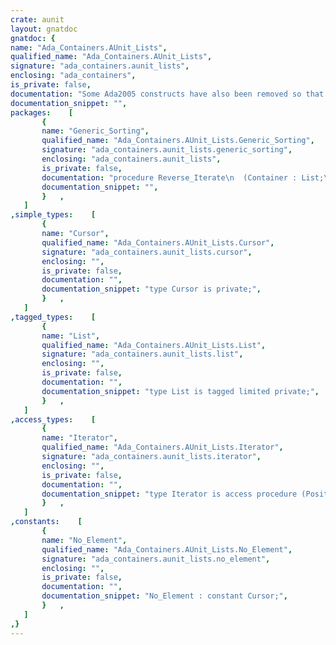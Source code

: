 ```yaml
---
crate: aunit
layout: gnatdoc
gnatdoc: {
name: "Ada_Containers.AUnit_Lists",
qualified_name: "Ada_Containers.AUnit_Lists",
signature: "ada_containers.aunit_lists",
enclosing: "ada_containers",
is_private: false,
documentation: "Some Ada2005 constructs have also been removed so that user tests can be\ncompiled in Ada95.\n\n@formal Element_Type\n@formal \"=\"",
documentation_snippet: "",
packages:    [
       {
       name: "Generic_Sorting",
       qualified_name: "Ada_Containers.AUnit_Lists.Generic_Sorting",
       signature: "ada_containers.aunit_lists.generic_sorting",
       enclosing: "ada_containers.aunit_lists",
       is_private: false,
       documentation: "procedure Reverse_Iterate\n  (Container : List;\n   Process   : not null access procedure (Position : Cursor));\n\n@formal \"<\"",
       documentation_snippet: "",
       }   ,
   ]
,simple_types:    [
       {
       name: "Cursor",
       qualified_name: "Ada_Containers.AUnit_Lists.Cursor",
       signature: "ada_containers.aunit_lists.cursor",
       enclosing: "",
       is_private: false,
       documentation: "",
       documentation_snippet: "type Cursor is private;",
       }   ,
   ]
,tagged_types:    [
       {
       name: "List",
       qualified_name: "Ada_Containers.AUnit_Lists.List",
       signature: "ada_containers.aunit_lists.list",
       enclosing: "",
       is_private: false,
       documentation: "",
       documentation_snippet: "type List is tagged limited private;",
       }   ,
   ]
,access_types:    [
       {
       name: "Iterator",
       qualified_name: "Ada_Containers.AUnit_Lists.Iterator",
       signature: "ada_containers.aunit_lists.iterator",
       enclosing: "",
       is_private: false,
       documentation: "",
       documentation_snippet: "type Iterator is access procedure (Position : Cursor);",
       }   ,
   ]
,constants:    [
       {
       name: "No_Element",
       qualified_name: "Ada_Containers.AUnit_Lists.No_Element",
       signature: "ada_containers.aunit_lists.no_element",
       enclosing: "",
       is_private: false,
       documentation: "",
       documentation_snippet: "No_Element : constant Cursor;",
       }   ,
   ]
,}
---
```

